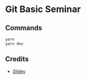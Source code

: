 # Git Basic Seminar

## Commands
```shell
yarn
yarn dev
```

## Credits
- [Slidev](https://sli.dev/)
